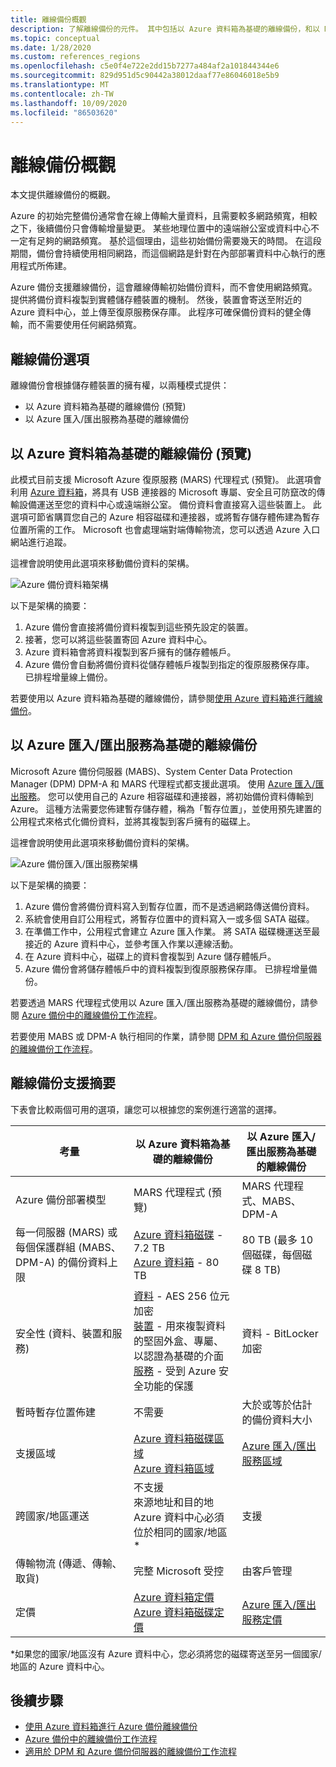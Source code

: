 ```yaml
---
title: 離線備份概觀
description: 了解離線備份的元件。 其中包括以 Azure 資料箱為基礎的離線備份，和以 Microsoft Azure 匯入/匯出服務為基礎的離線備份。
ms.topic: conceptual
ms.date: 1/28/2020
ms.custom: references_regions
ms.openlocfilehash: c5e0f4e722e2dd15b7277a484af2a101844344e6
ms.sourcegitcommit: 829d951d5c90442a38012daaf77e86046018e5b9
ms.translationtype: MT
ms.contentlocale: zh-TW
ms.lasthandoff: 10/09/2020
ms.locfileid: "86503620"
---
```

# <a name="overview-of-offline-backup"></a>離線備份概觀

本文提供離線備份的概觀。

Azure 的初始完整備份通常會在線上傳輸大量資料，且需要較多網路頻寬，相較之下，後續備份只會傳輸增量變更。 某些地理位置中的遠端辦公室或資料中心不一定有足夠的網路頻寬。 基於這個理由，這些初始備份需要幾天的時間。 在這段期間，備份會持續使用相同網路，而這個網路是針對在內部部署資料中心執行的應用程式所佈建。

Azure 備份支援離線備份，這會離線傳輸初始備份資料，而不會使用網路頻寬。 提供將備份資料複製到實體儲存體裝置的機制。 然後，裝置會寄送至附近的 Azure 資料中心，並上傳至復原服務保存庫。 此程序可確保備份資料的健全傳輸，而不需要使用任何網路頻寬。

## <a name="offline-backup-options"></a>離線備份選項

離線備份會根據儲存體裝置的擁有權，以兩種模式提供：

- 以 Azure 資料箱為基礎的離線備份 (預覽)
- 以 Azure 匯入/匯出服務為基礎的離線備份

## <a name="offline-backup-based-on-azure-data-box-preview"></a>以 Azure 資料箱為基礎的離線備份 (預覽)

此模式目前支援 Microsoft Azure 復原服務 (MARS) 代理程式 (預覽)。 此選項會利用 [Azure 資料箱](https://azure.microsoft.com/services/databox/)，將具有 USB 連接器的 Microsoft 專屬、安全且可防竄改的傳輸設備運送至您的資料中心或遠端辦公室。 備份資料會直接寫入這些裝置上。 此選項可節省購買您自己的 Azure 相容磁碟和連接器，或將暫存儲存體佈建為暫存位置所需的工作。 Microsoft 也會處理端對端傳輸物流，您可以透過 Azure 入口網站進行追蹤。

這裡會說明使用此選項來移動備份資料的架構。

![Azure 備份資料箱架構](./media/offline-backup-overview/azure-backup-databox-architecture.png)

以下是架構的摘要：

1. Azure 備份會直接將備份資料複製到這些預先設定的裝置。
2. 接著，您可以將這些裝置寄回 Azure 資料中心。
3. Azure 資料箱會將資料複製到客戶擁有的儲存體帳戶。
4. Azure 備份會自動將備份資料從儲存體帳戶複製到指定的復原服務保存庫。 已排程增量線上備份。

若要使用以 Azure 資料箱為基礎的離線備份，請參閱[使用 Azure 資料箱進行離線備份](offline-backup-azure-data-box.md)。

## <a name="offline-backup-based-on-the-azure-importexport-service"></a>以 Azure 匯入/匯出服務為基礎的離線備份

Microsoft Azure 備份伺服器 (MABS)、System Center Data Protection Manager (DPM) DPM-A 和 MARS 代理程式都支援此選項。 使用 [Azure 匯入/匯出服務](../storage/common/storage-import-export-service.md)。 您可以使用自己的 Azure 相容磁碟和連接器，將初始備份資料傳輸到 Azure。 這種方法需要您佈建暫存儲存體，稱為「暫存位置」，並使用預先建置的公用程式來格式化備份資料，並將其複製到客戶擁有的磁碟上。

這裡會說明使用此選項來移動備份資料的架構。

![Azure 備份匯入/匯出服務架構](./media/offline-backup-overview/azure-backup-import-export.png)

以下是架構的摘要：

1. Azure 備份會將備份資料寫入到暫存位置，而不是透過網路傳送備份資料。
2. 系統會使用自訂公用程式，將暫存位置中的資料寫入一或多個 SATA 磁碟。
3. 在準備工作中，公用程式會建立 Azure 匯入作業。 將 SATA 磁碟機運送至最接近的 Azure 資料中心，並參考匯入作業以連線活動。
4. 在 Azure 資料中心，磁碟上的資料會複製到 Azure 儲存體帳戶。
5. Azure 備份會將儲存體帳戶中的資料複製到復原服務保存庫。 已排程增量備份。

若要透過 MARS 代理程式使用以 Azure 匯入/匯出服務為基礎的離線備份，請參閱 [Azure 備份中的離線備份工作流程](./backup-azure-backup-import-export.md)。

若要使用 MABS 或 DPM-A 執行相同的作業，請參閱 [DPM 和 Azure 備份伺服器的離線備份工作流程](./backup-azure-backup-server-import-export.md)。

## <a name="offline-backup-support-summary"></a>離線備份支援摘要

下表會比較兩個可用的選項，讓您可以根據您的案例進行適當的選擇。

| **考量**                                            | **以 Azure 資料箱為基礎的離線備份**                     | **以 Azure 匯入/匯出服務為基礎的離線備份**                |
| ------------------------------------------------------------ | ------------------------------------------------------------ | ------------------------------------------------------------ |
| Azure 備份部署模型                              | MARS 代理程式 (預覽)                                              | MARS 代理程式、MABS、DPM-A                                           |
| 每一伺服器 (MARS) 或每個保護群組 (MABS、DPM-A) 的備份資料上限 | [Azure 資料箱磁碟](../databox/data-box-disk-overview.md) - 7.2 TB <br> [Azure 資料箱](../databox/data-box-overview.md) - 80 TB       | 80 TB (最多 10 個磁碟，每個磁碟 8 TB)                          |
| 安全性 (資料、裝置和服務)                           | [資料](../databox/data-box-security.md#data-box-data-protection) - AES 256 位元加密 <br> [裝置](../databox/data-box-security.md#data-box-device-protection) - 用來複製資料的堅固外盒、專屬、以認證為基礎的介面 <br> [服務](../databox/data-box-security.md#data-box-service-protection) - 受到 Azure 安全功能的保護 | 資料 - BitLocker 加密                                 |
| 暫時暫存位置佈建                     | 不需要                                                | 大於或等於估計的備份資料大小        |
| 支援區域                                           | [Azure 資料箱磁碟區域](../databox/data-box-disk-overview.md#region-availability) <br> [Azure 資料箱區域](../databox/data-box-disk-overview.md#region-availability) | [Azure 匯入/匯出服務區域](../storage/common/storage-import-export-service.md#region-availability) |
| 跨國家/地區運送                                     | 不支援  <br>    來源地址和目的地 Azure 資料中心必須位於相同的國家/地區* | 支援                                                    |
| 傳輸物流 (傳遞、傳輸、取貨)           | 完整 Microsoft 受控                                     | 由客戶管理                                            |
| 定價                                                      | [Azure 資料箱定價](https://azure.microsoft.com/pricing/details/databox/) <br> [Azure 資料箱磁碟定價](https://azure.microsoft.com/pricing/details/databox/disk/) | [Azure 匯入/匯出服務定價](https://azure.microsoft.com/pricing/details/storage-import-export/) |

*如果您的國家/地區沒有 Azure 資料中心，您必須將您的磁碟寄送至另一個國家/地區的 Azure 資料中心。

## <a name="next-steps"></a>後續步驟

- [使用 Azure 資料箱進行 Azure 備份離線備份](offline-backup-azure-data-box.md#backup-data-size-and-supported-data-box-skus)
- [Azure 備份中的離線備份工作流程](backup-azure-backup-import-export.md)
- [適用於 DPM 和 Azure 備份伺服器的離線備份工作流程](backup-azure-backup-server-import-export.md)
